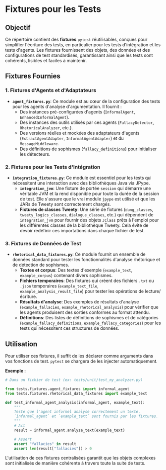 # Fixtures pour les Tests

## Objectif

Ce répertoire contient des **fixtures** `pytest` réutilisables, conçues pour simplifier l'écriture des tests, en particulier pour les tests d'intégration et les tests d'agents. Les fixtures fournissent des objets, des données et des configurations de test standardisés, garantissant ainsi que les tests sont cohérents, lisibles et faciles à maintenir.

## Fixtures Fournies

### 1. Fixtures d'Agents et d'Adaptateurs

*   **`agent_fixtures.py`**: Ce module est au cœur de la configuration des tests pour les agents d'analyse d'argumentation. Il fournit :
    *   Des instances pré-configurées d'agents (`InformalAgent`, `EnhancedInformalAgent`).
    *   Des instances des outils utilisés par ces agents (`FallacyDetector`, `RhetoricalAnalyzer`, etc.).
    *   Des versions réelles et mockées des adaptateurs d'agents (`ExtractAgentAdapter`, `InformalAgentAdapter`) et du `MessageMiddleware`.
    *   Des définitions de sophismes (`fallacy_definitions`) pour initialiser les détecteurs.

### 2. Fixtures pour les Tests d'Intégration

*   **`integration_fixtures.py`**: Ce module est essentiel pour les tests qui nécessitent une interaction avec des bibliothèques Java via JPype.
    *   **`integration_jvm`**: Une fixture de portée `session` qui démarre une véritable JVM et la rend disponible pour toute la durée de la session de test. Elle s'assure que le vrai module `jpype` est utilisé et que les JARs de Tweety sont correctement chargés.
    *   **Fixtures de classes Tweety**: Une série de fixtures (`dung_classes`, `tweety_logics_classes`, `dialogue_classes`, etc.) qui dépendent de `integration_jvm` pour fournir des objets `JClass` prêts à l'emploi pour les différentes classes de la bibliothèque Tweety. Cela évite de devoir redéfinir ces importations dans chaque fichier de test.

### 3. Fixtures de Données de Test

*   **`rhetorical_data_fixtures.py`**: Ce module fournit un ensemble de données standard pour tester les fonctionnalités d'analyse rhétorique et de détection de sophismes.
    *   **Textes et corpus**: Des textes d'exemple (`example_text`, `example_corpus`) contenant divers sophismes.
    *   **Fichiers temporaires**: Des fixtures qui créent des fichiers `.txt` ou `.json` temporaires (`example_text_file`, `example_analysis_result_file`) pour tester les opérations de lecture/écriture.
    *   **Résultats d'analyse**: Des exemples de résultats d'analyse (`example_fallacies`, `example_rhetorical_analysis`) pour vérifier que les agents produisent des sorties conformes au format attendu.
    *   **Définitions**: Des listes de définitions de sophismes et de catégories (`example_fallacy_definitions`, `example_fallacy_categories`) pour les tests qui nécessitent ces structures de données.

## Utilisation

Pour utiliser ces fixtures, il suffit de les déclarer comme arguments dans vos fonctions de test. `pytest` se chargera de les injecter automatiquement.

**Exemple :**

```python
# Dans un fichier de test (ex: tests/unit/test_my_analyzer.py)

from tests.fixtures.agent_fixtures import informal_agent
from tests.fixtures.rhetorical_data_fixtures import example_text

def test_informal_agent_analysis(informal_agent, example_text):
    """
    Teste que l'agent informel analyse correctement un texte.
    `informal_agent` et `example_text` sont fournis par les fixtures.
    """
    # Act
    result = informal_agent.analyze_text(example_text)

    # Assert
    assert "fallacies" in result
    assert len(result["fallacies"]) > 0
```

L'utilisation de ces fixtures centralisées garantit que les objets complexes sont initialisés de manière cohérente à travers toute la suite de tests.
